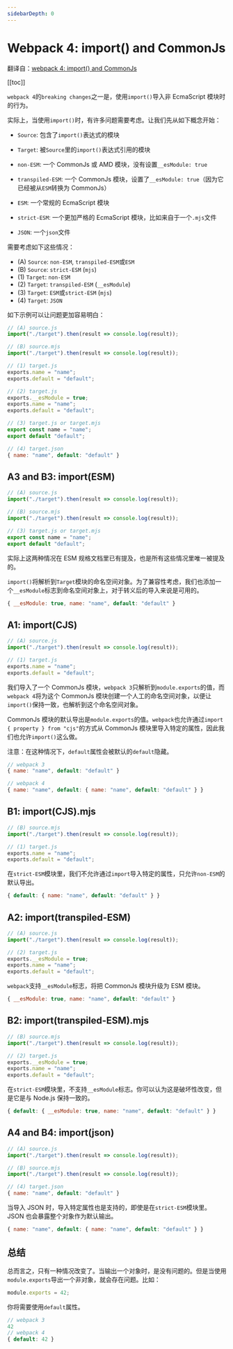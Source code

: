 ```yaml
---
sidebarDepth: 0
---
```


# Webpack 4: import() and CommonJs

翻译自：[webpack 4: import() and CommonJs](https://medium.com/webpack/webpack-4-import-and-commonjs-d619d626b655)

[[toc]]

`webpack 4`的`breaking changes`之一是，使用`import()`导入非 EcmaScript 模块时的行为。

实际上，当使用`import()`时，有许多问题需要考虑。让我们先从如下概念开始：

- `Source`: 包含了`import()`表达式的模块
- `Target`: 被`Source`里的`import()`表达式引用的模块

- `non-ESM`: 一个 CommonJs 或 AMD 模块，没有设置`__esModule: true`
- `transpiled-ESM`: 一个 CommonJs 模块，设置了`__esModule: true`（因为它已经被从`ESM`转换为 CommonJs）
- `ESM`: 一个常规的 EcmaScript 模块
- `strict-ESM`: 一个更加严格的 EcmaScript 模块，比如来自于一个`.mjs`文件
- `JSON`: 一个`json`文件

需要考虑如下这些情况：

- (A) `Source`: `non-ESM`, `transpiled-ESM`或`ESM`
- (B) `Source`: `strict-ESM` (`mjs`)
- (1) `Target`: `non-ESM`
- (2) `Target`: `transpiled-ESM` (`__esModule`)
- (3) `Target`: `ESM`或`strict-ESM` (`mjs`)
- (4) `Target`: `JSON`

如下示例可以让问题更加容易明白：

```js
// (A) source.js
import("./target").then(result => console.log(result));

// (B) source.mjs
import("./target").then(result => console.log(result));

// (1) target.js
exports.name = "name";
exports.default = "default";

// (2) target.js
exports.__esModule = true;
exports.name = "name";
exports.default = "default";

// (3) target.js or target.mjs
export const name = "name";
export default "default";

// (4) target.json
{ name: "name", default: "default" }
```

## A3 and B3: import(ESM)

```js
// (A) source.js
import("./target").then(result => console.log(result));

// (B) source.mjs
import("./target").then(result => console.log(result));

// (3) target.js or target.mjs
export const name = "name";
export default "default";
```

实际上这两种情况在 ESM 规格文档里已有提及，也是所有这些情况里唯一被提及的。

`import()`将解析到`Target`模块的命名空间对象。为了兼容性考虑，我们也添加一个`__esModule`标志到命名空间对象上，对于转义后的导入来说是可用的。

```js
{ __esModule: true, name: "name", default: "default" }
```

## A1: import(CJS)

```js
// (A) source.js
import("./target").then(result => console.log(result));

// (1) target.js
exports.name = "name";
exports.default = "default";
```

我们导入了一个 CommonJs 模块，`webpack 3`只解析到`module.exports`的值，而`webpack 4`将为这个 CommonJs 模块创建一个人工的命名空间对象，以便让`import()`保持一致，也解析到这个命名空间对象。

CommonJs 模块的默认导出是`module.exports`的值。`webpack`也允许通过`import { property } from "cjs"`的方式从 CommonJs 模块里导入特定的属性，因此我们也允许`import()`这么做。

注意：在这种情况下，`default`属性会被默认的`default`隐藏。

```js
// webpack 3
{ name: "name", default: "default" }

// webpack 4
{ name: "name", default: { name: "name", default: "default" } }
```

## B1: import(CJS).mjs

```js
// (B) source.mjs
import("./target").then(result => console.log(result));

// (1) target.js
exports.name = "name";
exports.default = "default";
```

在`strict-ESM`模块里，我们不允许通过`import`导入特定的属性，只允许`non-ESM`的默认导出。

```js
{ default: { name: "name", default: "default" } }
```

## A2: import(transpiled-ESM)

```js
// (A) source.js
import("./target").then(result => console.log(result));

// (2) target.js
exports.__esModule = true;
exports.name = "name";
exports.default = "default";
```

`webpack`支持`__esModule`标志，将把 CommonJs 模块升级为 ESM 模块。

```js
{ __esModule: true, name: "name", default: "default" }
```

## B2: import(transpiled-ESM).mjs

```js
// (B) source.mjs
import("./target").then(result => console.log(result));

// (2) target.js
exports.__esModule = true;
exports.name = "name";
exports.default = "default";
```

在`strict-ESM`模块里，不支持`__esModule`标志。你可以认为这是破坏性改变，但是它是与 Node.js 保持一致的。

```js
{ default: { __esModule: true, name: "name", default: "default" } }
```

## A4 and B4: import(json)

```js
// (A) source.js
import("./target").then(result => console.log(result));

// (B) source.mjs
import("./target").then(result => console.log(result));

// (4) target.json
{ name: "name", default: "default" }
```

当导入 JSON 时，导入特定属性也是支持的，即使是在`strict-ESM`模块里。JSON 也会暴露整个对象作为默认输出。

```js
{ name: "name", default: { name: "name", default: "default" } }
```

## 总结

总而言之，只有一种情况改变了。当输出一个对象时，是没有问题的。但是当使用`module.exports`导出一个非对象，就会存在问题。比如：

```js
module.exports = 42;
```

你将需要使用`default`属性。

```js
// webpack 3
42
// webpack 4
{ default: 42 }
```
